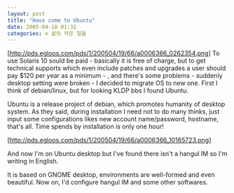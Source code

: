 ```yaml
---
layout: post
title: "Have come to Ubuntu"
date: 2005-04-18 01:32
categories: ⊙ 삶의 작은 일들
---
```


[http://pds.egloos.com/pds/1/200504/19/66/a0006366_0262354.png]
To use Solaris 10 sould be paid - basically it is free of charge, but to get technical supports which even include patches and upgrades a user should pay $120 per year as a minimum - , and there's some problems - suddenly desktop setting were broken - I decided to migrate OS to new one. First I think of debian/linux, but for looking KLDP bbs I found Ubuntu.

Ubuntu is a release project of debian, which promotes humanity of desktop system. As they said, during installation I need not to do many thinks, just input some configurations likes new account name/password, hostname, that's all. Time spends by installation is only one hour!

[http://pds.egloos.com/pds/1/200504/19/66/a0006366_10165723.png]

And now I'm on Ubuntu desktop but I've found there isn't a hangul IM so I'm writing in English.

It is based on GNOME desktop, environments are well-formed and even beautiful.
Now on, I'd configure hangul IM and some other softwares.

       
